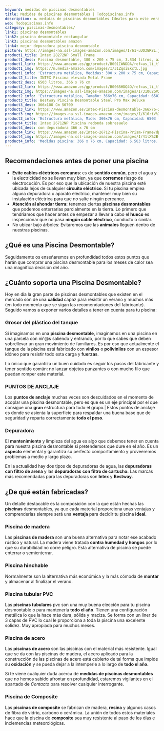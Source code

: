 ```yaml
---
keyword: medidas de piscinas desmontables
title: Medidas de piscinas desmontables | Todopiscinas.info
description: 🏊 medidas de piscinas desmontables Ideales para este verano 2021. Aquí puedes comprar medidas de piscinas desmontables y comparar con otras similares. No dejes escapar medidas de piscinas desmontables a un precio realmente tentador.
web: Todopiscinas.info
category: piscinas-desmontables/
link1: piscinas desmontables
link2: piscina desmontable rectangular
link3: piscinas desmontables amazon
link4: mejor depuradora piscina desmontable
picture: https://images-na.ssl-images-amazon.com/images/I/61-uUQ3GR8L.jpg
product1_title: Intex 28272NP Small Frame
product1_desc: Piscina desmontable, 300 x 200 x 75 cm, 3.834 litros, azul
product1_link: https://www.amazon.es/gp/product/B001IWNDDA/ref=as_li_tl?ie=UTF8&camp=3638&creative=24630&creativeASIN=B001IWNDDA&linkCode=as2&tag=todopiscinas0e-21&linkId=25b9d647487c889cb6ef56ed63f50ca1
product1_img: https://m.media-amazon.com/images/I/31ZqsiEkctL.jpg
product1_info: 'Estructura metálica, Medidas: 300 x 200 x 75 cm, Capacidad: 3.834 litros, Para 6 personas (+ 6 años), Fácil montaje, Forma rectangular'
product2_title: INTEX Piscina elevada Metal Frame
product2_desc: 6503 litros, 366 x 76 cm
product2_link: https://www.amazon.es/gp/product/B0065HDQ4O/ref=as_li_tl?ie=UTF8&camp=3638&creative=24630&creativeASIN=B0065HDQ4O&linkCode=as2&tag=todopiscinas0e-21&linkId=ed2430e3ba564d3527ee103df33ed7b3
product2_img: https://images-na.ssl-images-amazon.com/images/I/31Ou2GV2SAL.jpg
product2_info: 'Estructura metálica, Tamaño: 366x76 cm, Capacidad: 6503 litros, Forma circular, De 4 a 7 personas (+6 años)'
product3_title: Bestway Piscina Desmontable Steel Pro Max Deluxe
product3_desc: 366x100 Cm 56709
product3_link: https://www.amazon.es/Intex-Piscina-desmontable-366x76-28210NP/dp/B0065HDQ4O?__mk_es_ES=%C3%85M%C3%85%C5%BD%C3%95%C3%91&crid=25UQGV9HG2INI&dchild=1&keywords=piscinas+desmontables&qid=1615854176&sprefix=piscinas+dem%2Caps%2C201&sr=8-5&linkCode=ll1&tag=todopiscinas0e-21&linkId=34f200977c6cbaab1f3f4d9ac0e64755&language=es_ES&ref_=as_li_ss_tl
product3_img: https://images-na.ssl-images-amazon.com/images/I/616riV%2BiY3L.jpg
product3_info: 'Estructura metálica, Mide: 366x76 cm, Capacidad: 6503 litros, De 4 a 7 personas mayores de 6 años, Forma circular, Tecnología Super-Tough'
product4_title: Intex 26712NP Piscina redonda sobresuelo
product4_desc: con depuradora 366 x 76 cm
product4_link: https://www.amazon.es/Intex-26712-Piscina-Prism-Frame/dp/B07FB823GL?__mk_es_ES=%C3%85M%C3%85%C5%BD%C3%95%C3%91&dchild=1&keywords=piscinas+desmontables+con+depuradora&qid=1615936418&sr=8-5&linkCode=ll1&tag=todopiscinas0e-21&linkId=d98699de7830cd471766fa1daa36de34&language=es_ES&ref_=as_li_ss_tl
product4_img: https://images-na.ssl-images-amazon.com/images/I/41lX%2B-YpibL.jpg
product4_info: 'Medidas piscina: 366 x 76 cm, Capacidad: 6.503 litros, Incluye depuradora de cartucha A, Lona resistente triple capa'
---
```




## Recomendaciones antes de poner una piscina



*   **Evite cables eléctricos cercanos**: es de **sentido común**, pero el agua y la electricidad no se llevan muy bien, ya que **corremos** riesgo de electrocución. Es por eso que la ubicación de nuestra piscina esté ubicada lejos de cualquier **circuito eléctrico**. Si tu piscina emplea alguna depuradora o aparato eléctrico, mantener muy bien su instalación eléctrica para que no salte ningún percance.
*   **Atención al ahondar tierra:** tenemos ciertas **piscinas desmontables** que podemos enterrarlas parcialmente en la tierra. Lo primero  que tendríamos que hacer antes de empezar a llevar a cabo el **hueco** es inspeccionar que no pasa **ningún cable eléctrico**, conducto o similar.
*   No ubicar bajo árboles: Evitaremos que las **animales** lleguen dentro de nuestras piscinas.
## ¿Qué es una Piscina Desmontable?



Seguidamente os enseñaremos en profundidad todos estos puntos que harán que comprar una piscina desmontable para los meses de calor sea una magnífica decisión del año.

<external-banner></external-banner>


<brand-panel :title=product1_title :desc=product1_desc :img=product1_img :link=product1_link></brand-panel>

<stats-list :link1=link1 :link2=link2 :link3=link3 :link4=link4 :category=category></stats-list>


## ¿Cuánto soporta una Piscina Desmontable?

Hoy en dia la gran parte de piscinas desmontables que existen en el mercado son de una **calidad** capaz para resistir un verano y muchos más (en todo momento que se sigan las recomendaciones del fabricante). Seguido vamos a exponer varios detalles a tener en cuenta para tu piscina:


### Grosor del plástico del tanque

Si imaginamos en una **piscina desmontable**, imaginamos en una piscina en una parcela con niñ@s saliendo y entrando, por lo que sabes que deben sobrellevar un gran movimiento de familiares. Es por eso que actualmente el tanque de la piscina está fabricado con **vinilos** o **polivinilos** con un espesor idóneo para resistir todo esta carga y **fuerzas**.

Lo único que garantiza un	 buen cuidado es seguir los pasos del fabricante y tener sentido común: no lanzar objetos punzantes o con mucho filo que puedan romper este material.


### PUNTOS DE ANCLAJE

Los **puntos de anclaje** muchas veces son descuidados en el momento de acoplar una piscina desmontable, pero  es que es un eje principal por el que consigue una **gran** estructura para todo el grupo.| Estos puntos de anclaje es donde se asienta la superficie para respaldar una buena base que de seguridad y reparta correctamente **todo el peso**.


### Depuradora

El **mantenimiento** y limpieza del agua es algo que debemos tener en cuenta para nuestra piscina desmontable si pretendemos que dure en el año. Es un **aspecto** elemental y garantiza su perfecto comportamiento y proveeremos problemas a medio y largo plazo.

En la actualidad hay dos tipos de depuradoras de agua, las **depuradoras con filtro de arena** y  las **depuradoras** **con filtro de cartucho.** Las marcas más recomendadas para las depuradoras son **Intex** y **Bestway**.


## ¿De qué  están fabricadas?

Un detalle destacable es la composición con la que están hechas las **piscinas** desmontables, ya que cada material proporciona unas ventajas y comprenderlas siempre será una **ventaja** para decidir tu piscina **ideal**.


### Piscina de madera

Las **piscinas de madera** son una buena alternativa para notar ese acabado rústico y natural. La madera viene tratada **contra humedad y hongos** por lo que su durabilidad no corre peligro. Esta alternativa de piscina se puede enterrar o semienterrar.


### Piscina hinchable

Normalmente son la alternativa más económica y la más cómoda de **montar** y almacenar al finalizar el verano.


### Piscina tubular PVC

Las **piscinas tubulares** pvc son una muy buena elección para tu piscina desmontable o para mantenerla **todo el año**. Tienen una configuración metálica lo que la hace más dura, sólida y maciza. Se forma con un liner de 3 capas de PVC lo cual le proporciona a toda la piscina una excelente solidez. Muy apropiada para muchos meses.


### Piscina de acero

Las **piscinas de acero** son las piscinas con el material más resistente. Igual que se da con las piscinas de madera, el acero aplicado para la construcción de las piscinas de acero está cubierto de tal forma que impide su **oxidación** y se pueda dejar a la intemperie a lo largo de **todo el año**.

Si te viene cualquier duda acerca de **medidas de piscinas desmontables** que no hemos sabido afrontar en profundidad, estaremos vigilantes en el apartado de _Contacto_ para resolver cualquier interrogante.


### Piscina de Composite

Las **piscinas de composite** se fabrican de madera, **resina** y algunos casos de fibra de vidrio, carbono o cerámica. La unión de todos estos materiales hace que la piscina de **composite** sea muy resistente al paso de los días e inclemencias meteorológicas.